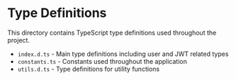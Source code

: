 # Type Definitions

This directory contains TypeScript type definitions used throughout the project.

- `index.d.ts` - Main type definitions including user and JWT related types
- `constants.ts` - Constants used throughout the application
- `utils.d.ts` - Type definitions for utility functions